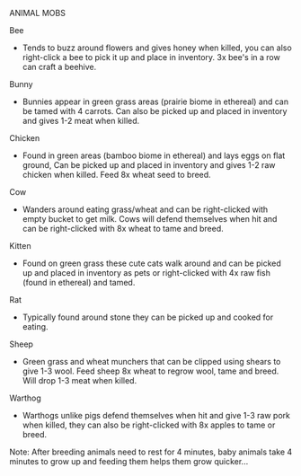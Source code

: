 
ANIMAL MOBS

Bee

- Tends to buzz around flowers and gives honey when killed, you can also right-click a bee to pick it up and place in inventory. 3x bee's in a row can craft a beehive.

Bunny

- Bunnies appear in green grass areas (prairie biome in ethereal) and can be tamed with 4 carrots. Can also be picked up and placed in inventory and gives 1-2 meat when killed.

Chicken

- Found in green areas (bamboo biome in ethereal) and lays eggs on flat ground, Can be picked up and placed in inventory and gives 1-2 raw chicken when killed. Feed 8x wheat seed to breed.

Cow

- Wanders around eating grass/wheat and can be right-clicked with empty bucket to get milk. Cows will defend themselves when hit and can be right-clicked with 8x wheat to tame and breed.

Kitten

- Found on green grass these cute cats walk around and can be picked up and placed in inventory as pets or right-clicked with 4x raw fish (found in ethereal) and tamed.

Rat

- Typically found around stone they can be picked up and cooked for eating.

Sheep

- Green grass and wheat munchers that can be clipped using shears to give 1-3 wool. Feed sheep 8x wheat to regrow wool, tame and breed. Will drop 1-3 meat when killed.

Warthog

- Warthogs unlike pigs defend themselves when hit and give 1-3 raw pork when killed, they can also be right-clicked with 8x apples to tame or breed.

Note: After breeding animals need to rest for 4 minutes, baby animals take 4 minutes to grow up and feeding them helps them grow quicker...
